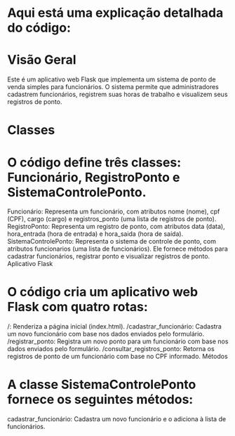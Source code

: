 # Aqui está uma explicação detalhada do código:

# Visão Geral

Este é um aplicativo web Flask que implementa um sistema de ponto de venda simples para funcionários. O sistema permite que administradores cadastrem funcionários, registrem suas horas de trabalho e visualizem seus registros de ponto.

# Classes

# O código define três classes: Funcionário, RegistroPonto e SistemaControlePonto.

Funcionário: Representa um funcionário, com atributos nome (nome), cpf (CPF), cargo (cargo) e registros_ponto (uma lista de registros de ponto).
RegistroPonto: Representa um registro de ponto, com atributos data (data), hora_entrada (hora de entrada) e hora_saida (hora de saída).
SistemaControlePonto: Representa o sistema de controle de ponto, com atributos funcionarios (uma lista de funcionários). Ele fornece métodos para cadastrar funcionários, registrar ponto e visualizar registros de ponto.
Aplicativo Flask

# O código cria um aplicativo web Flask com quatro rotas:

/: Renderiza a página inicial (index.html).
/cadastrar_funcionário: Cadastra um novo funcionário com base nos dados enviados pelo formulário.
/registrar_ponto: Registra um novo ponto para um funcionário com base nos dados enviados pelo formulário.
/consultar_registros_ponto: Retorna os registros de ponto de um funcionário com base no CPF informado.
Métodos

# A classe SistemaControlePonto fornece os seguintes métodos:

cadastrar_funcionário: Cadastra um novo funcionário e o adiciona à lista de funcionários.
